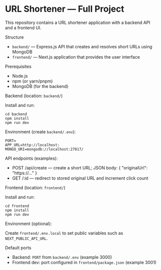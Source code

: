 # URL Shortener — Full Project

This repository contains a URL shortener application with a backend API and a frontend UI.

Structure

- `backend/` — Express.js API that creates and resolves short URLs using MongoDB
- `frontend/` — Next.js application that provides the user interface

Prerequisites

- Node.js
- npm (or yarn/pnpm)
- MongoDB (for the backend)

Backend (location: `backend/`)

Install and run:

    cd backend
    npm install
    npm run dev

Environment (create `backend/.env`):

    PORT=
    APP_URL=http://localhost:
    MONGO_URI=mongodb://localhost:27017/

API endpoints (examples):

- POST /api/create — create a short URL; JSON body: { "originalUrl": "https://..." }
- GET /:id — redirect to stored original URL and increment click count

Frontend (location: `frontend/`)

Install and run:

    cd frontend
    npm install
    npm run dev

Environment (optional):

Create `frontend/.env.local` to set public variables such as `NEXT_PUBLIC_API_URL`.

Default ports

- Backend: `PORT` from `backend/.env` (example 3000)
- Frontend dev: port configured in `frontend/package.json` (example 3001)